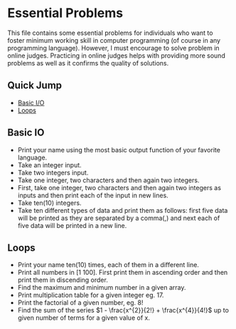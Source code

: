 # Essential Problems
This file contains some essential problems for individuals who want to foster minimum working skill in computer programming (of course in any programming language).
However, I must encourage to solve problem in online judges. Practicing in online judges helps with providing more sound problems as well as it confirms the quality of solutions.  

## Quick Jump
*  [Basic I/O](#basic-io)
*  [Loops](#loops)

## Basic IO
*  Print your name using the most basic output function of your favorite language.
*  Take an integer input.
*  Take two integers input.
*  Take one integer, two characters and then again two integers.
*  First, take one integer, two characters and then again two integers as inputs and then print each of the input in new lines.
*  Take ten(10) integers.
*  Take ten different types of data and print them as follows: first five data will be printed as they are separated by a comma(,) and next each of five data will be printed in a new line.

## Loops
*  Print your name ten(10) times, each of them in a different line.
*  Print all numbers in $[1\ 100]$. First print them in ascending order and then print them in discending order.
*  Find the maximum and minimum number in a given array.
*  Print multiplication table for a given integer eg. 17.
*  Print the factorial of a given number, eg. 8!
*  Find the sum of the series $1 - \frac{x^{2}}{2!} + \frac{x^{4}}{4!}$ up to given number of terms for a given value of x.
